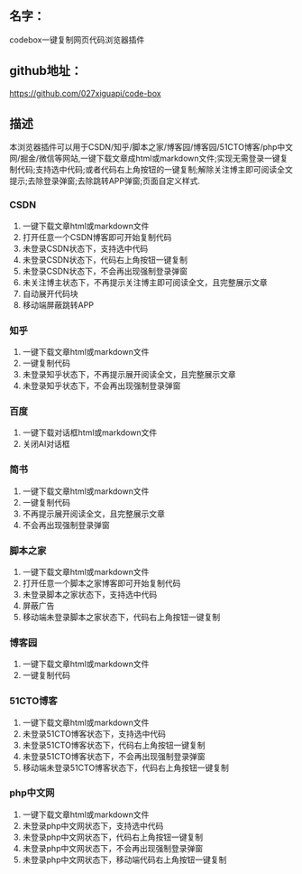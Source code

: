 ## 名字：
codebox一键复制网页代码浏览器插件

## github地址：
https://github.com/027xiguapi/code-box

## 描述

本浏览器插件可以用于CSDN/知乎/脚本之家/博客园/博客园/51CTO博客/php中文网/掘金/微信等网站,一键下载文章成html或markdown文件;实现无需登录一键复制代码;支持选中代码;或者代码右上角按钮的一键复制;解除关注博主即可阅读全文提示;去除登录弹窗;去除跳转APP弹窗;页面自定义样式.

### CSDN
1. 一键下载文章html或markdown文件
2. 打开任意一个CSDN博客即可开始复制代码
3. 未登录CSDN状态下，支持选中代码
4. 未登录CSDN状态下，代码右上角按钮一键复制
5. 未登录CSDN状态下，不会再出现强制登录弹窗
6. 未关注博主状态下，不再提示关注博主即可阅读全文，且完整展示文章
7. 自动展开代码块
8. 移动端屏蔽跳转APP
### 知乎
1. 一键下载文章html或markdown文件
2. 一键复制代码
3. 未登录知乎状态下，不再提示展开阅读全文，且完整展示文章
4. 未登录知乎状态下，不会再出现强制登录弹窗
### 百度
1. 一键下载对话框html或markdown文件
2. 关闭AI对话框
### 简书
1. 一键下载文章html或markdown文件
2. 一键复制代码
3. 不再提示展开阅读全文，且完整展示文章
4. 不会再出现强制登录弹窗
### 脚本之家
1. 一键下载文章html或markdown文件
2. 打开任意一个脚本之家博客即可开始复制代码
3. 未登录脚本之家状态下，支持选中代码
4. 屏蔽广告
5. 移动端未登录脚本之家状态下，代码右上角按钮一键复制
### 博客园
1. 一键下载文章html或markdown文件
2. 一键复制代码
### 51CTO博客
1. 一键下载文章html或markdown文件
2. 未登录51CTO博客状态下，支持选中代码
3. 未登录51CTO博客状态下，代码右上角按钮一键复制
4. 未登录51CTO博客状态下，不会再出现强制登录弹窗
5. 移动端未登录51CTO博客状态下，代码右上角按钮一键复制
###  php中文网
1. 一键下载文章html或markdown文件
2. 未登录php中文网状态下，支持选中代码
3. 未登录php中文网状态下，代码右上角按钮一键复制
4. 未登录php中文网状态下，不会再出现强制登录弹窗
5. 未登录php中文网状态下，移动端代码右上角按钮一键复制



